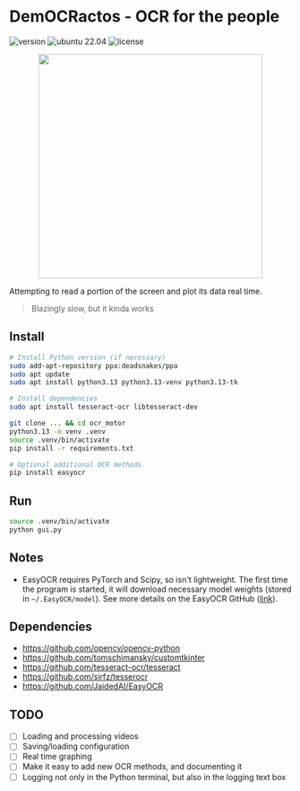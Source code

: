 # DemOCRactos - OCR for the people

![version](https://img.shields.io/badge/Version-0.1-yellow)
![ubuntu 22.04](https://img.shields.io/badge/Ubuntu%2022.04-working-green)
![license](https://img.shields.io/badge/License-Apache%202.0-blue)

<div align="center">
    <img src="assets/logo_high.png" width=400 />
</div>

Attempting to read a portion of the screen and plot its data real time.

> Blazingly slow, but it kinda works

## Install

```bash
# Install Python version (if necessary)
sudo add-apt-repository ppa:deadsnakes/ppa
sudo apt update
sudo apt install python3.13 python3.13-venv python3.13-tk

# Install dependencies
sudo apt install tesseract-ocr libtesseract-dev

git clone ... && cd ocr_motor
python3.13 -m venv .venv
source .venv/bin/activate
pip install -r requirements.txt

# Optional additional OCR methods
pip install easyocr
```

## Run

```bash
source .venv/bin/activate
python gui.py
```

## Notes

- EasyOCR requires PyTorch and Scipy, so isn't lightweight. The first time the program is started, it will download necessary model weights (stored in `~/.EasyOCR/model`). See more details on the EasyOCR GitHub ([link](https://github.com/JaidedAI/EasyOCR)).

## Dependencies

- https://github.com/opencv/opencv-python
- https://github.com/tomschimansky/customtkinter
- https://github.com/tesseract-ocr/tesseract
- https://github.com/sirfz/tesserocr
- https://github.com/JaidedAI/EasyOCR

## TODO

- [ ] Loading and processing videos
- [ ] Saving/loading configuration
- [ ] Real time graphing
- [ ] Make it easy to add new OCR methods, and documenting it
- [ ] Logging not only in the Python terminal, but also in the logging text box
